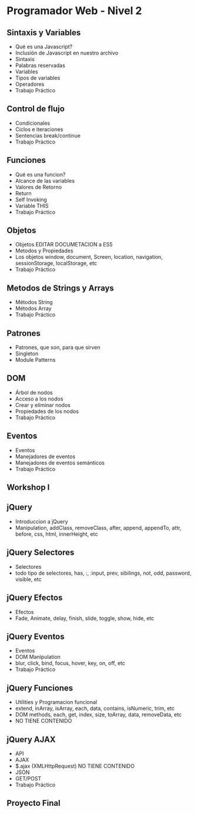 # Programador Web - Nivel 2

## Sintaxis y Variables

- Qué es una Javascript?
- Inclusión de Javascript en nuestro archivo
- Sintaxis
- Palabras reservadas
- Variables
- Tipos de variables
- Operadores
- Trabajo Práctico

## Control de flujo

- Condicionales
- Ciclos e iteraciones
- Sentencias break/continue
- Trabajo Práctico

## Funciones

- Qué es una funcion?
- Alcance de las variables
- Valores de Retorno
- Return
- Self Invoking
- Variable THIS
- Trabajo Práctico

## Objetos

- Objetos EDITAR DOCUMETACION a ES5
- Metodos y Propiedades
- Los objetos window, document, Screen, location, navigation, sessionStorage, localStorage, etc
- Trabajo Práctico

## Metodos de Strings y Arrays

- Métodos String
- Métodos Array
- Trabajo Práctico

## Patrones

- Patrones, que son, para que sirven
- Singleton
- Module Patterns

## DOM

- Árbol de nodos
- Acceso a los nodos
- Crear y eliminar nodos
- Propiedades de los nodos
- Trabajo Práctico

## Eventos

- Eventos
- Manejadores de eventos
- Manejadores de eventos semánticos
- Trabajo Práctico

## Workshop I

## jQuery

- Introduccion a jQuery
- Manipulation, addClass, removeClass, after, append, appendTo, attr, before, css, html, innerHeight, etc

## jQuery Selectores

- Selectores
- todo tipo de selectores, has, :, :input, prev, sibilings, not, odd, password, visible, etc

## jQuery Efectos

- Efectos
- Fade, Animate, delay, finish, slide, toggle, show, hide, etc

## jQuery Eventos

- Eventos
- DOM Manipulation
- blur, click, bind, focus, hover, key, on, off, etc
- Trabajo Práctico

## jQuery Funciones

- Utilities y Programacion funcional
- extend, inArray, isArray, each, data, contains, isNumeric, trim, etc
- DOM methods, each, get, index, size, toArray, data, removeData, etc
- NO TIENE CONTENIDO

## jQuery AJAX

- API
- AJAX
- $.ajax (XMLHttpRequest) NO TIENE CONTENIDO
- JSON
- GET/POST
- Trabajo Práctico

## Proyecto Final
